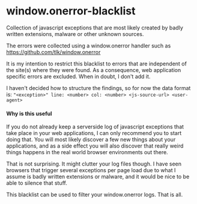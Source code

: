 window.onerror-blacklist
========================

Collection of javascript exceptions that are most likely created by badly written extensions, malware or other unknown sources.

The errors were collected using a window.onerror handler such as https://github.com/tlk/window.onerror

It is my intention to restrict this blacklist to errors that are independent of the site(s) where they were found. As a consequence, web application specific errors are excluded. When in doubt, I don't add it.

I haven't decided how to structure the findings, so for now the data format is: ```"<exception>" line: <number> col: <number> <js-source-url> <user-agent>```


#### Why is this useful
If you do not already keep a serverside log of javascript exceptions that take place in your web applications, I can only recommend you to start doing that. You will most likely discover a few new things about your applications, and as a side effect you will also discover that really weird things happens in the real world browser environments out there.

That is not surprising. It might clutter your log files though. I have seen browsers that trigger several exceptions per page load due to what I assume is badly written extensions or malware, and it would be nice to be able to silence that stuff.

This blacklist can be used to filter your window.onerror logs. That is all.
